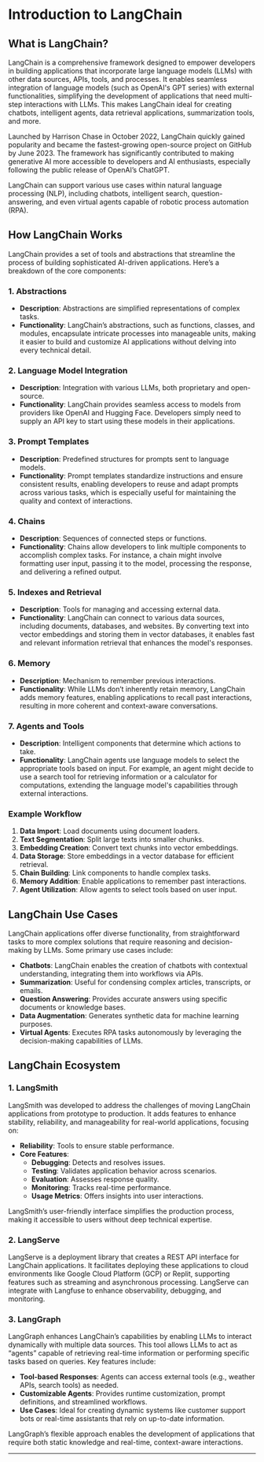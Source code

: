 # **Introduction to LangChain**

## **What is LangChain?**

LangChain is a comprehensive framework designed to empower developers in building applications that incorporate large language models (LLMs) with other data sources, APIs, tools, and processes. It enables seamless integration of language models (such as OpenAI's GPT series) with external functionalities, simplifying the development of applications that need multi-step interactions with LLMs. This makes LangChain ideal for creating chatbots, intelligent agents, data retrieval applications, summarization tools, and more.

Launched by Harrison Chase in October 2022, LangChain quickly gained popularity and became the fastest-growing open-source project on GitHub by June 2023. The framework has significantly contributed to making generative AI more accessible to developers and AI enthusiasts, especially following the public release of OpenAI’s ChatGPT.

LangChain can support various use cases within natural language processing (NLP), including chatbots, intelligent search, question-answering, and even virtual agents capable of robotic process automation (RPA).

## **How LangChain Works**

LangChain provides a set of tools and abstractions that streamline the process of building sophisticated AI-driven applications. Here’s a breakdown of the core components:

### **1. Abstractions**

- **Description**: Abstractions are simplified representations of complex tasks.
- **Functionality**: LangChain’s abstractions, such as functions, classes, and modules, encapsulate intricate processes into manageable units, making it easier to build and customize AI applications without delving into every technical detail.

### **2. Language Model Integration**

- **Description**: Integration with various LLMs, both proprietary and open-source.
- **Functionality**: LangChain provides seamless access to models from providers like OpenAI and Hugging Face. Developers simply need to supply an API key to start using these models in their applications.

### **3. Prompt Templates**

- **Description**: Predefined structures for prompts sent to language models.
- **Functionality**: Prompt templates standardize instructions and ensure consistent results, enabling developers to reuse and adapt prompts across various tasks, which is especially useful for maintaining the quality and context of interactions.

### **4. Chains**

- **Description**: Sequences of connected steps or functions.
- **Functionality**: Chains allow developers to link multiple components to accomplish complex tasks. For instance, a chain might involve formatting user input, passing it to the model, processing the response, and delivering a refined output.

### **5. Indexes and Retrieval**

- **Description**: Tools for managing and accessing external data.
- **Functionality**: LangChain can connect to various data sources, including documents, databases, and websites. By converting text into vector embeddings and storing them in vector databases, it enables fast and relevant information retrieval that enhances the model's responses.

### **6. Memory**

- **Description**: Mechanism to remember previous interactions.
- **Functionality**: While LLMs don’t inherently retain memory, LangChain adds memory features, enabling applications to recall past interactions, resulting in more coherent and context-aware conversations.

### **7. Agents and Tools**

- **Description**: Intelligent components that determine which actions to take.
- **Functionality**: LangChain agents use language models to select the appropriate tools based on input. For example, an agent might decide to use a search tool for retrieving information or a calculator for computations, extending the language model's capabilities through external interactions.

### **Example Workflow**

1. **Data Import**: Load documents using document loaders.
2. **Text Segmentation**: Split large texts into smaller chunks.
3. **Embedding Creation**: Convert text chunks into vector embeddings.
4. **Data Storage**: Store embeddings in a vector database for efficient retrieval.
5. **Chain Building**: Link components to handle complex tasks.
6. **Memory Addition**: Enable applications to remember past interactions.
7. **Agent Utilization**: Allow agents to select tools based on user input.

## **LangChain Use Cases**

LangChain applications offer diverse functionality, from straightforward tasks to more complex solutions that require reasoning and decision-making by LLMs. Some primary use cases include:

- **Chatbots**: LangChain enables the creation of chatbots with contextual understanding, integrating them into workflows via APIs.
- **Summarization**: Useful for condensing complex articles, transcripts, or emails.
- **Question Answering**: Provides accurate answers using specific documents or knowledge bases.
- **Data Augmentation**: Generates synthetic data for machine learning purposes.
- **Virtual Agents**: Executes RPA tasks autonomously by leveraging the decision-making capabilities of LLMs.

## **LangChain Ecosystem**

### **1. LangSmith**

LangSmith was developed to address the challenges of moving LangChain applications from prototype to production. It adds features to enhance stability, reliability, and manageability for real-world applications, focusing on:

- **Reliability**: Tools to ensure stable performance.
- **Core Features**:
  - **Debugging**: Detects and resolves issues.
  - **Testing**: Validates application behavior across scenarios.
  - **Evaluation**: Assesses response quality.
  - **Monitoring**: Tracks real-time performance.
  - **Usage Metrics**: Offers insights into user interactions.

LangSmith’s user-friendly interface simplifies the production process, making it accessible to users without deep technical expertise.

### **2. LangServe**

LangServe is a deployment library that creates a REST API interface for LangChain applications. It facilitates deploying these applications to cloud environments like Google Cloud Platform (GCP) or Replit, supporting features such as streaming and asynchronous processing. LangServe can integrate with Langfuse to enhance observability, debugging, and monitoring.

### **3. LangGraph**

LangGraph enhances LangChain’s capabilities by enabling LLMs to interact dynamically with multiple data sources. This tool allows LLMs to act as “agents” capable of retrieving real-time information or performing specific tasks based on queries. Key features include:

- **Tool-based Responses**: Agents can access external tools (e.g., weather APIs, search tools) as needed.
- **Customizable Agents**: Provides runtime customization, prompt definitions, and streamlined workflows.
- **Use Cases**: Ideal for creating dynamic systems like customer support bots or real-time assistants that rely on up-to-date information.

LangGraph’s flexible approach enables the development of applications that require both static knowledge and real-time, context-aware interactions.

---
